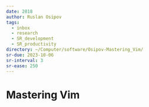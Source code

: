 ```yaml
---
date: 2018
author: Ruslan Osipov
tags:
  - inbox
  - research
  - SR_development
  - SR_productivity
directory: ~/Computer/software/Osipov-Mastering_Vim/
sr-due: 2023-10-06
sr-interval: 3
sr-ease: 250
---
```


# Mastering Vim



